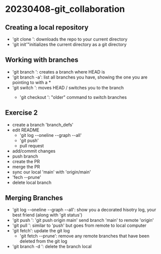 # 20230408-git_collaboration

## Creating a local repository
- 'git clone <URL>': downloads  the repo to your current directory
- 'git init'"initializes the current directory as a git directory



## Working with branches
- 'git branch <NAME>': creates a branch <NAME> where HEAD is
- 'git branch -a': list all branches you have, showing the one you are pointing to with a *
- 'git switch <NAME>': moves HEAD / switches you to the branch <NAME> 
	- 'git checkout <NAME>': "older" command to switch branches
	
	

## Exercise 2
- create a branch 'branch_defs'
- edit README
	- 'git log --oneline --graph --all'
	- 'git push'
	- pull request
- add/commit changes
- push branch
- create the PR
- merge the PR
- sync our local 'main' with 'origin/main'
- 'fech --prune'
- delete local branch



## Merging Branches
- 'git log --oneline --graph --all': show you a decorated hisotry log, your best friend (along with 'git status')
- 'git push <WHERE> <WHAT>': 'git push origin main' send branch 'main' to  remote 'origin'
- 'git pull <WHERE> <WHAT>': similar to 'push' but goes from remote to local computer
- 'git fetch': update the git log
	- 'git fetch --prune': remove any remote branches that have been deleted from the git log
- 'git branch -d <NAME>': delete the branch <NAME> local